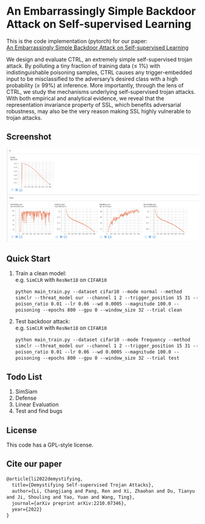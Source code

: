 # An Embarrassingly Simple Backdoor Attack on Self-supervised Learning




This is the code implementation (pytorch) for our paper:  
[An Embarrassingly Simple Backdoor Attack on Self-supervised Learning
](https://arxiv.org/abs/2210.07346)

We design and evaluate CTRL,  an extremely simple self-supervised trojan attack. By polluting
a tiny fraction of training data (≤ 1%) with indistinguishable
poisoning samples, CTRL causes any trigger-embedded input
to be misclassified to the adversary’s desired class with a high
probability (≥ 99%) at inference. More importantly, through
the lens of CTRL, we study the mechanisms underlying self-supervised trojan attacks. With both empirical and analytical
evidence, we reveal that the representation invariance property
of SSL, which benefits adversarial robustness, may also be the
very reason making SSL highly vulnerable to trojan attacks.



## Screenshot
![screenshot](https://github.com/CCCjiang/CTRL/blob/master/imgs/training.jpg)





## Quick Start


1. Train a clean model:  
    e.g. `SimCLR` with `ResNet18` on `CIFAR10` 
    ```python3
    python main_train.py --dataset cifar10 --mode normal --method simclr --threat_model our --channel 1 2 --trigger_position 15 31 --poison_ratio 0.01 --lr 0.06 --wd 0.0005 --magnitude 100.0 --poisoning --epochs 800 --gpu 0 --window_size 32 --trial clean
    ```

2. Test backdoor attack:  
    e.g. `SimCLR` with `ResNet18` on `CIFAR10`
    ```python3
    python main_train.py --dataset cifar10 --mode frequency --method simclr --threat_model our --channel 1 2 --trigger_position 15 31 --poison_ratio 0.01 --lr 0.06 --wd 0.0005 --magnitude 100.0 --poisoning --epochs 800 --gpu 0 --window_size 32 --trial test 
    ```


## Todo List
1. SimSiam
2. Defense
3. Linear Evaluation
4. Test and find bugs

## License
This code has a GPL-style license.

## Cite our paper
```
@article{li2022demystifying,
  title={Demystifying Self-supervised Trojan Attacks},
  author={Li, Changjiang and Pang, Ren and Xi, Zhaohan and Du, Tianyu and Ji, Shouling and Yao, Yuan and Wang, Ting},
  journal={arXiv preprint arXiv:2210.07346},
  year={2022}
}
```
